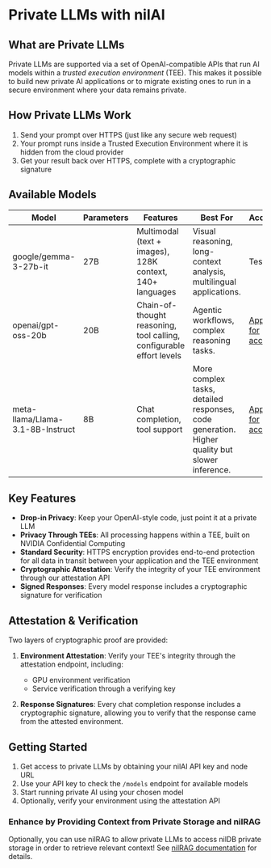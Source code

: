 # Private LLMs with nilAI

## What are Private LLMs

Private LLMs are supported via a set of OpenAI-compatible APIs that run AI models within a *trusted execution environment* (TEE). This makes it possible to build new private AI applications or to migrate existing ones to run in a secure environment where your data remains private.

## How Private LLMs Work

1. Send your prompt over HTTPS (just like any secure web request)
2. Your prompt runs inside a Trusted Execution Environment where it is hidden from the cloud provider
3. Get your result back over HTTPS, complete with a cryptographic signature

## Available Models

| Model                                               | Parameters | Features                      | Best For                                                                                             | Access                                        |
| --------------------------------------------------- | ---------- | ----------------------------- | ---------------------------------------------------------------------------------------------------- | --------------------------------------------- |
| google/gemma-3-27b-it                   | 27B         |Multimodal (text + images), 128K context, 140+ languages| Visual reasoning, long-context analysis, multilingual applications.                 | Testnet                                       |
| openai/gpt-oss-20b                   | 20B         |Chain-of-thought reasoning, tool calling, configurable effort levels| Agentic workflows, complex reasoning tasks.       | [Apply for access](/build/network-api-access)                                       |
| meta-llama/Llama-3.1-8B-Instruct                    | 8B         | Chat completion, tool support | More complex tasks, detailed responses, code generation. Higher quality but slower inference.        | [Apply for access](/build/network-api-access)     

## Key Features

- **Drop-in Privacy**: Keep your OpenAI-style code, just point it at a private LLM
- **Privacy Through TEEs**: All processing happens within a TEE, built on NVIDIA Confidential Computing
- **Standard Security**: HTTPS encryption provides end-to-end protection for all data in transit between your application and the TEE environment
- **Cryptographic Attestation**: Verify the integrity of your TEE environment through our attestation API
- **Signed Responses**: Every model response includes a cryptographic signature for verification

## Attestation & Verification

Two layers of cryptographic proof are provided:

1. **Environment Attestation**: Verify your TEE's integrity through the attestation endpoint, including:

   - GPU environment verification
   - Service verification through a verifying key

2. **Response Signatures**: Every chat completion response includes a cryptographic signature, allowing you to verify that the response came from the attested environment.

## Getting Started

1. Get access to private LLMs by obtaining your nilAI API key and node URL
2. Use your API key to check the `/models` endpoint for available models
3. Start running private AI using your chosen model
4. Optionally, verify your environment using the attestation API

### Enhance by Providing Context from Private Storage and nilRAG

Optionally, you can use nilRAG to allow private LLMs to access nilDB private storage in order to retrieve relevant context! See [nilRAG documentation](/build/private-llms/nilRAG) for details.

